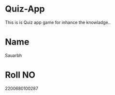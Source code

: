 # Quiz-App
This is is Quiz app game for inhance the knowladge..

# Name 
Sauarbh

# Roll NO
2200680100287
